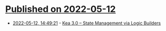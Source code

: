 # [Published on 2022-05-12](index.md)

* [2022-05-12, 14:49:21](https://news.ycombinator.com/item?id=31355029) - [Kea 3.0 – State Management via Logic Builders](https://keajs.org/blog/kea-3.0/)
